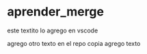 # aprender_merge

este textito lo agrego en vscode


agrego otro texto en el repo copia
agrego texto


